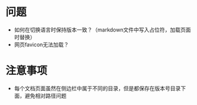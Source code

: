 # 问题

* 如何在切换语言时保持版本一致？（markdown文件中写入占位符，加载页面时替换）
* 网页favicon无法加载？

# 注意事项

* 每个文档页面虽然在侧边栏中属于不同的目录，但是都保存在版本号目录下面，避免相对路径问题